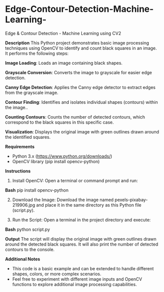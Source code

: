 # Edge-Contour-Detection-Machine-Learning-
Edge &amp; Contour Detection - Machine Learning using CV2

**Description**
This Python project demonstrates basic image processing techniques using OpenCV to identify and count black squares in an image. It performs the following steps:

**Image Loading**: Loads an image containing black shapes.

**Grayscale Conversion**: Converts the image to grayscale for easier edge detection.

**Canny Edge Detection**: Applies the Canny edge detector to extract edges from the grayscale image.

**Contour Finding**: Identifies and isolates individual shapes (contours) within the image..

**Counting Contours**: Counts the number of detected contours, which correspond to the black squares in this specific case.

**Visualization**: Displays the original image with green outlines drawn around the identified squares.

**Requirements**
  - Python 3.x (https://www.python.org/downloads/)
  - OpenCV library (pip install opencv-python)

**Instructions**
1. Install OpenCV: Open a terminal or command prompt and run:

**Bash**
pip install opencv-python

2. Download the Image: Download the image named pexels-pixabay-219906.jpg and place it in the same directory as this Python file (script.py).

3. Run the Script: Open a terminal in the project directory and execute:

**Bash**
python script.py

**Output**
The script will display the original image with green outlines drawn around the detected black squares. It will also print the number of detected contours to the console.

**Additional Notes**
 - This code is a basic example and can be extended to handle different shapes, colors, or more complex scenarios.
 - Feel free to experiment with different image inputs and OpenCV functions to explore additional image processing capabilities.
